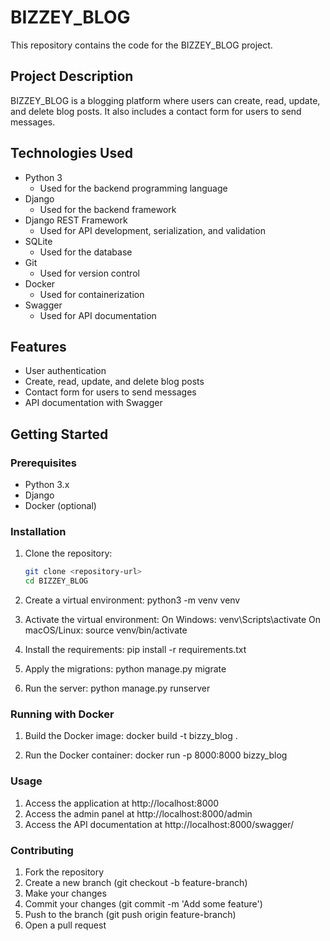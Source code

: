 # BIZZEY_BLOG

This repository contains the code for the BIZZEY_BLOG project.

## Project Description

BIZZEY_BLOG is a blogging platform where users can create, read, update, and delete blog posts. It also includes a contact form for users to send messages.

## Technologies Used

- Python 3
  - Used for the backend programming language
- Django
  - Used for the backend framework
- Django REST Framework
  - Used for API development, serialization, and validation
- SQLite
  - Used for the database
- Git
  - Used for version control
- Docker
  - Used for containerization
- Swagger
  - Used for API documentation

## Features

- User authentication
- Create, read, update, and delete blog posts
- Contact form for users to send messages
- API documentation with Swagger

## Getting Started

### Prerequisites

- Python 3.x
- Django
- Docker (optional)

### Installation

1. Clone the repository:
   ```sh
   git clone <repository-url>
   cd BIZZEY_BLOG

2. Create a virtual environment:
   python3 -m venv venv

3. Activate the virtual environment:
   On Windows:
venv\Scripts\activate
   On macOS/Linux:
source venv/bin/activate

4. Install the requirements:
   pip install -r requirements.txt

5. Apply the migrations:
   python manage.py migrate

6. Run the server:
   python manage.py runserver

### Running with Docker

1. Build the Docker image:
   docker build -t bizzy_blog .

2. Run the Docker container:
   docker run -p 8000:8000 bizzy_blog

### Usage

1. Access the application at http://localhost:8000
2. Access the admin panel at http://localhost:8000/admin
3. Access the API documentation at http://localhost:8000/swagger/

### Contributing

1. Fork the repository
2. Create a new branch (git checkout -b feature-branch)
3. Make your changes
4. Commit your changes (git commit -m 'Add some feature')
5. Push to the branch (git push origin feature-branch)
6. Open a pull request
